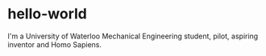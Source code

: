 # hello-world
I'm a University of Waterloo Mechanical Engineering student, pilot, aspiring inventor and Homo Sapiens.
